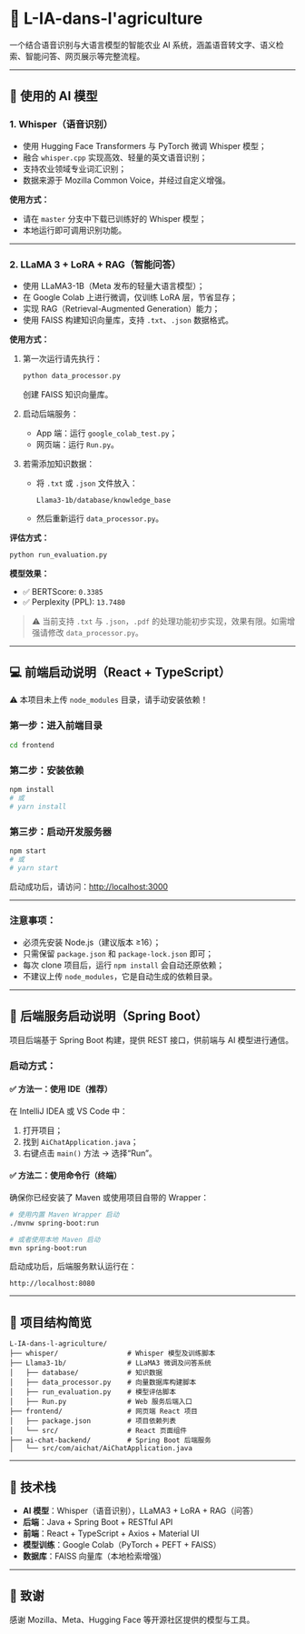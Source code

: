 # 🌱 L-IA-dans-l'agriculture

一个结合语音识别与大语言模型的智能农业 AI 系统，涵盖语音转文字、语义检索、智能问答、网页展示等完整流程。

---

## 🧠 使用的 AI 模型

### 1. Whisper（语音识别）

- 使用 Hugging Face Transformers 与 PyTorch 微调 Whisper 模型；
- 融合 `whisper.cpp` 实现高效、轻量的英文语音识别；
- 支持农业领域专业词汇识别；
- 数据来源于 Mozilla Common Voice，并经过自定义增强。

**使用方式：**

- 请在 `master` 分支中下载已训练好的 Whisper 模型；
- 本地运行即可调用识别功能。

---

### 2. LLaMA 3 + LoRA + RAG（智能问答）

- 使用 LLaMA3-1B（Meta 发布的轻量大语言模型）；
- 在 Google Colab 上进行微调，仅训练 LoRA 层，节省显存；
- 实现 RAG（Retrieval-Augmented Generation）能力；
- 使用 FAISS 构建知识向量库，支持 `.txt`、`.json` 数据格式。

**使用方式：**

1. 第一次运行请先执行：

   ```bash
   python data_processor.py
   ```

   创建 FAISS 知识向量库。

2. 启动后端服务：

   - App 端：运行 `google_colab_test.py`；
   - 网页端：运行 `Run.py`。

3. 若需添加知识数据：

   - 将 `.txt` 或 `.json` 文件放入：

     ```
     Llama3-1b/database/knowledge_base
     ```

   - 然后重新运行 `data_processor.py`。

**评估方式：**

```bash
python run_evaluation.py
```

**模型效果：**

- ✅ BERTScore: `0.3385`
- ✅ Perplexity (PPL): `13.7480`

> ⚠️ 当前支持 `.txt` 与 `.json`，`.pdf` 的处理功能初步实现，效果有限。如需增强请修改 `data_processor.py`。

---

## 💻 前端启动说明（React + TypeScript）

⚠️ 本项目未上传 `node_modules` 目录，请手动安装依赖！

### 第一步：进入前端目录

```bash
cd frontend
```

### 第二步：安装依赖

```bash
npm install
# 或
# yarn install
```

### 第三步：启动开发服务器

```bash
npm start
# 或
# yarn start
```

启动成功后，请访问：[http://localhost:3000](http://localhost:3000)

---

### 注意事项：

- 必须先安装 Node.js（建议版本 ≥16）；
- 只需保留 `package.json` 和 `package-lock.json` 即可；
- 每次 clone 项目后，运行 `npm install` 会自动还原依赖；
- 不建议上传 `node_modules`，它是自动生成的依赖目录。

---

## 🧩 后端服务启动说明（Spring Boot）

项目后端基于 Spring Boot 构建，提供 REST 接口，供前端与 AI 模型进行通信。

### 启动方式：

#### ✅ 方法一：使用 IDE（推荐）
在 IntelliJ IDEA 或 VS Code 中：

1. 打开项目；
2. 找到 `AiChatApplication.java`；
3. 右键点击 `main()` 方法 → 选择“Run”。

#### ✅ 方法二：使用命令行（终端）

确保你已经安装了 Maven 或使用项目自带的 Wrapper：

```bash
# 使用内置 Maven Wrapper 启动
./mvnw spring-boot:run

# 或者使用本地 Maven 启动
mvn spring-boot:run
```

启动成功后，后端服务默认运行在：
```
http://localhost:8080
```

---

## 📁 项目结构简览

```
L-IA-dans-l-agriculture/
├── whisper/                 # Whisper 模型及训练脚本
├── Llama3-1b/               # LLaMA3 微调及问答系统
│   ├── database/            # 知识数据
│   ├── data_processor.py    # 向量数据库构建脚本
│   ├── run_evaluation.py    # 模型评估脚本
│   ├── Run.py               # Web 服务后端入口
├── frontend/                # 网页端 React 项目
│   ├── package.json         # 项目依赖列表
│   └── src/                 # React 页面组件
├── ai-chat-backend/         # Spring Boot 后端服务
│   └── src/com/aichat/AiChatApplication.java
```

---

## 🧪 技术栈

- **AI 模型**：Whisper（语音识别），LLaMA3 + LoRA + RAG（问答）
- **后端**：Java + Spring Boot + RESTful API
- **前端**：React + TypeScript + Axios + Material UI
- **模型训练**：Google Colab（PyTorch + PEFT + FAISS）
- **数据库**：FAISS 向量库（本地检索增强）

---

## 🙏 致谢

感谢 Mozilla、Meta、Hugging Face 等开源社区提供的模型与工具。
